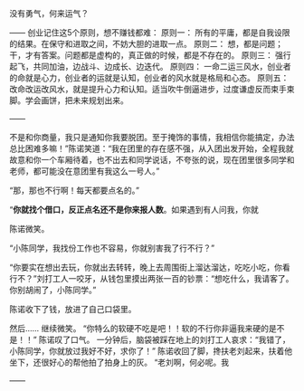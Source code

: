没有勇气，何来运气？

——
创业记住这5个原则，想不赚钱都难：
原则一：
所有的平庸，都是自我设限的结果。在保守和进取之间，不妨大胆的进取一点。
原则二：
想，都是问题；干，才有答案。问题都是虚构的，真正做的时候，都是不存在的。
原则三：
强行起飞，共同加油，边战斗、边成长、边迭代。
原则四：
一命二运三风水，创业者的命就是心力，创业者的运就是认知，创业者的风水就是格局和心态。
原则五：
改命改运改风水，就是提升心力和认知。适当吹牛倒逼进步，过度谦虚反而束手束脚。学会画饼，把未来规划出来。

——

不是和你商量，我只是通知你我要脱团。至于掩饰的事情，我相信你能搞定，办法总比困难多嘛！”陈诺笑道：“我在团里的存在感不强，从入团出发开始，全程我就故意和你一个车厢待着，也不出去和同学说话，不夸张的说，现在团里很多同学和老师，都可能没在意团里有我这么一号人。”

“那，那也不行啊！每天都要点名的。”

“**你就找个借口，反正点名还不是你来报人数**。如果遇到有人问我，你就

陈诺微笑。

“小陈同学，我找份工作也不容易，你就别害我了行不行？”

“你要实在想出去玩，你就出去转转，晚上去周围街上溜达溜达，吃吃小吃，你看行不？”刘打工人一咬牙，从钱包里摸出两张一百的钞票：“想吃什么，我请客了。你别胡闹了，小陈同学。”

陈诺收下了钱，放进了自己口袋里。

然后……
继续微笑。
“你特么的软硬不吃是吧！！软的不行你非逼我来硬的是不是！！”
陈诺叹了口气。
一分钟后，脑袋被踩在地上的刘打工人哀求：“我错了，小陈同学，你就放过我好不好，求你了！”
陈诺收回了脚，搀扶老刘起来，扶着他坐下，还很好心的帮他拍了拍身上的灰。
“老刘啊，何必呢。我

——


